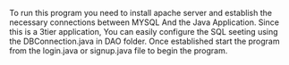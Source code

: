 To run this program you need to install apache server and establish the necessary connections between MYSQL And the Java Application. Since this is a 3tier application, You can easily configure the SQL seeting using the DBConnection.java in DAO folder. Once established start the program from the login.java or signup.java file to begin the program.
